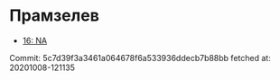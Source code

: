 # Прамзелев
- [16: NA](16.md)

Commit: 5c7d39f3a3461a064678f6a533936ddecb7b88bb
 fetched at: 20201008-121135
